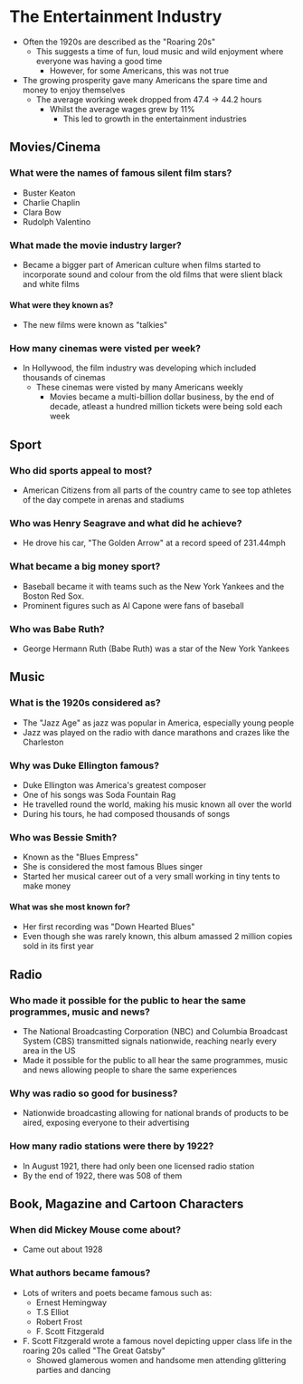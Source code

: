 # The Entertainment Industry

- Often the 1920s are described as the "Roaring 20s"
	- This suggests a time of fun, loud music and wild enjoyment where everyone was having a good time
		- However, for some Americans, this was not true
- The growing prosperity gave many Americans the spare time and money to enjoy themselves
	- The average working week dropped from 47.4 -> 44.2 hours
		- Whilst the average wages grew by 11%
			- This led to growth in the entertainment industries

## Movies/Cinema

### What were the names of famous silent film stars?

- Buster Keaton
- Charlie Chaplin
- Clara Bow
- Rudolph Valentino

### What made the movie industry larger?

- Became a bigger part of American culture when films started to incorporate sound and colour from the old films that were slient black and white films

#### What were they known as?

- The new films were known as "talkies"

### How many cinemas were visted per week?

- In Hollywood, the film industry was developing which included thousands of cinemas
	- These cinemas were visted by many Americans weekly
		- Movies became a multi-billion dollar business, by the end of decade, atleast a hundred million tickets were being sold each week


## Sport

### Who did sports appeal to most?

- American Citizens from all parts of the country came to see top athletes of the day compete in arenas and stadiums

### Who was Henry Seagrave and what did he achieve?

- He drove his car, "The Golden Arrow" at a record speed of 231.44mph

### What became a big money sport?

- Baseball became it with teams such as the New York Yankees and the Boston Red Sox.
- Prominent figures such as Al Capone were fans of baseball

### Who was Babe Ruth?

- George Hermann Ruth (Babe Ruth) was a star of the New York Yankees


## Music

### What is the 1920s considered as?

- The "Jazz Age" as jazz was popular in America, especially young people
- Jazz was played on the radio with dance marathons and crazes like the Charleston

### Why was Duke Ellington famous?

- Duke Ellington was America's greatest composer
- One of his songs was Soda Fountain Rag
- He travelled round the world, making his music known all over the world
- During his tours, he had composed thousands of songs

### Who was Bessie Smith?

- Known as the "Blues Empress"
- She is considered the most famous Blues singer
- Started her musical career out of a very small working in tiny tents to make money

#### What was she most known for?

- Her first recording was "Down Hearted Blues"
- Even though she was rarely known, this album amassed 2 million copies sold in its first year


## Radio

### Who made it possible for the public to hear the same programmes, music and news?

- The National Broadcasting Corporation (NBC) and Columbia Broadcast System (CBS) transmitted signals nationwide, reaching nearly every area in the US
- Made it possible for the public to all hear the same programmes, music and news allowing people to share the same experiences

### Why was radio so good for business?

- Nationwide broadcasting allowing for national brands of products to be aired, exposing everyone to their advertising

### How many radio stations were there by 1922?

- In August 1921, there had only been one licensed radio station
- By the end of 1922, there was 508 of them


## Book, Magazine and Cartoon Characters

### When did Mickey Mouse come about?

- Came out about 1928

### What authors became famous?

- Lots of writers and poets became famous such as:
	- Ernest Hemingway
	- T.S Elliot
	- Robert Frost
	- F. Scott Fitzgerald
- F. Scott Fitzgerald wrote a famous novel depicting upper class life in the roaring 20s called "The Great Gatsby"
	- Showed glamerous women and handsome men attending glittering parties and dancing
